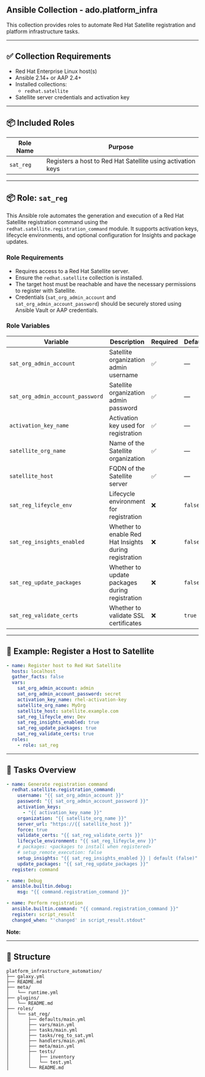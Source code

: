 ## Ansible Collection - ado.platform_infra

This collection provides roles to automate Red Hat Satellite registration and platform infrastructure tasks.

---

## ✅ Collection Requirements

- Red Hat Enterprise Linux host(s)
- Ansible 2.14+ or AAP 2.4+
- Installed collections:
  - `redhat.satellite`
- Satellite server credentials and activation key

---

## 📦 Included Roles

| Role Name   | Purpose                                                      |
|-------------|--------------------------------------------------------------|
| `sat_reg`   | Registers a host to Red Hat Satellite using activation keys  |

---

## 📦 Role: `sat_reg`

This Ansible role automates the generation and execution of a Red Hat Satellite registration command using the `redhat.satellite.registration_command` module. It supports activation keys, lifecycle environments, and optional configuration for Insights and package updates.

### Role Requirements

- Requires access to a Red Hat Satellite server.
- Ensure the `redhat.satellite` collection is installed.
- The target host must be reachable and have the necessary permissions to register with Satellite.
- Credentials (`sat_org_admin_account` and `sat_org_admin_account_password`) should be securely stored using Ansible Vault or AAP credentials.

### Role Variables

| Variable                        | Description                                                                 | Required | Default |
|----------------------------------|-----------------------------------------------------------------------------|----------|---------|
| `sat_org_admin_account`          | Satellite organization admin username                                       | ✅       | —       |
| `sat_org_admin_account_password` | Satellite organization admin password                                       | ✅       | —       |
| `activation_key_name`            | Activation key used for registration                                        | ✅       | —       |
| `satellite_org_name`             | Name of the Satellite organization                                          | ✅       | —       |
| `satellite_host`                 | FQDN of the Satellite server                                                | ✅       | —       |
| `sat_reg_lifeycle_env`           | Lifecycle environment for registration                                      | ❌       | `false` |
| `sat_reg_insights_enabled`       | Whether to enable Red Hat Insights during registration                      | ❌       | `false` |
| `sat_reg_update_packages`        | Whether to update packages during registration                              | ❌       | `false` |
| `sat_reg_validate_certs`         | Whether to validate SSL certificates                                        | ❌       | `true`  |

---

## 🚀 Example: Register a Host to Satellite

```yaml
- name: Register host to Red Hat Satellite
  hosts: localhost
  gather_facts: false
  vars:
    sat_org_admin_account: admin
    sat_org_admin_account_password: secret
    activation_key_name: rhel-activation-key
    satellite_org_name: MyOrg
    satellite_host: satellite.example.com
    sat_reg_lifeycle_env: Dev
    sat_reg_insights_enabled: true
    sat_reg_update_packages: true
    sat_reg_validate_certs: true
  roles:
    - role: sat_reg
```

---

## 🔧 Tasks Overview

```yaml
- name: Generate registration command
  redhat.satellite.registration_command:
    username: "{{ sat_org_admin_account }}"
    password: "{{ sat_org_admin_account_password }}"
    activation_keys:
      - "{{ activation_key_name }}"
    organization: "{{ satellite_org_name }}"
    server_url: "https://{{ satellite_host }}"
    force: true
    validate_certs: "{{ sat_reg_validate_certs }}"
    lifecycle_environment: "{{ sat_reg_lifeycle_env }}"
    # packages: <packages to install when registered>
    # setup_remote_execution: false
    setup_insights: "{{ sat_reg_insights_enabled }} | default (false)"
    update_packages: "{{ sat_reg_update_packages }}"
  register: command

- name: Debug
  ansible.builtin.debug:
    msg: "{{ command.registration_command }}"

- name: Perform registration
  ansible.builtin.command: "{{ command.registration_command }}"
  register: script_result
  changed_when: "'changed' in script_result.stdout"
```

**Note:**  


---

## 📁 Structure

```
platform_infrastructure_automation/
├── galaxy.yml
├── README.md
├── meta/
│   └── runtime.yml
├── plugins/
│   └── README.md
├── roles/
│   └── sat_reg/
│       ├── defaults/main.yml
│       ├── vars/main.yml
│       ├── tasks/main.yml
│       ├── tasks/reg_to_sat.yml
│       ├── handlers/main.yml
│       ├── meta/main.yml
│       ├── tests/
│       │   ├── inventory
│       │   └── test.yml
│       └── README.md
```
